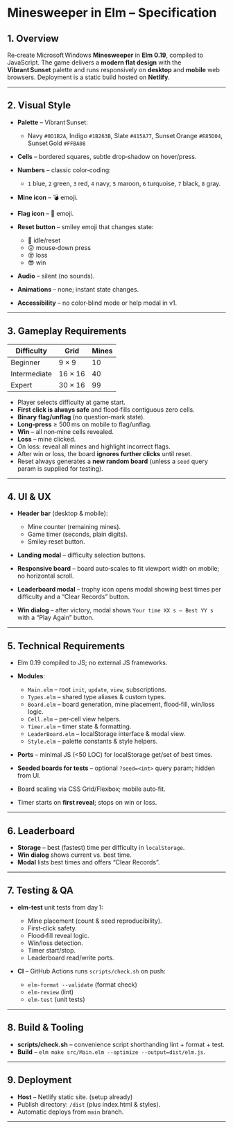 # Minesweeper in Elm – Specification

## 1. Overview

Re‑create Microsoft Windows **Minesweeper** in **Elm 0.19**, compiled to JavaScript. The game delivers a **modern flat design** with the **Vibrant Sunset** palette and runs responsively on **desktop** and **mobile** web browsers. Deployment is a static build hosted on **Netlify**.

---

## 2. Visual Style

* **Palette** – Vibrant Sunset:

  * Navy `#0D1B2A`, Indigo `#1B263B`, Slate `#415A77`, Sunset Orange `#E85D04`, Sunset Gold `#FFBA08`
* **Cells** – bordered squares, subtle drop‑shadow on hover/press.
* **Numbers** – classic color‑coding:

  * `1` blue, `2` green, `3` red, `4` navy, `5` maroon, `6` turquoise, `7` black, `8` gray.
* **Mine icon** – 💣 emoji.
* **Flag icon** – 🚩 emoji.
* **Reset button** – smiley emoji that changes state:

  * 🙂 idle/reset
  * 😮 mouse‑down press
  * 😵 loss
  * 😎 win
* **Audio** – silent (no sounds).
* **Animations** – none; instant state changes.
* **Accessibility** – no color‑blind mode or help modal in v1.

---

## 3. Gameplay Requirements

| Difficulty   | Grid    | Mines |
| ------------ | ------- | ----- |
| Beginner     | 9 × 9   | 10    |
| Intermediate | 16 × 16 | 40    |
| Expert       | 30 × 16 | 99    |

* Player selects difficulty at game start.
* **First click is always safe** and flood‑fills contiguous zero cells.
* **Binary flag/unflag** (no question‑mark state).
* **Long‑press** ≥ 500 ms on mobile to flag/unflag.
* **Win** – all non‑mine cells revealed.
* **Loss** – mine clicked.
* On loss: reveal all mines and highlight incorrect flags.
* After win or loss, the board **ignores further clicks** until reset.
* Reset always generates a **new random board** (unless a `seed` query param is supplied for testing).

---

## 4. UI & UX

* **Header bar** (desktop & mobile):

  * Mine counter (remaining mines).
  * Game timer (seconds, plain digits).
  * Smiley reset button.
* **Landing modal** – difficulty selection buttons.
* **Responsive board** – board auto‑scales to fit viewport width on mobile; no horizontal scroll.
* **Leaderboard modal** – trophy icon opens modal showing best times per difficulty and a “Clear Records” button.
* **Win dialog** – after victory, modal shows `Your time XX s — Best YY s` with a “Play Again” button.

---

## 5. Technical Requirements

* Elm 0.19 compiled to JS; no external JS frameworks.
* **Modules**:

  * `Main.elm` – root `init`, `update`, `view`, subscriptions.
  * `Types.elm` – shared type aliases & custom types.
  * `Board.elm` – board generation, mine placement, flood‑fill, win/loss logic.
  * `Cell.elm` – per‑cell view helpers.
  * `Timer.elm` – timer state & formatting.
  * `LeaderBoard.elm` – localStorage interface & modal view.
  * `Style.elm` – palette constants & style helpers.
* **Ports** – minimal JS (<50 LOC) for localStorage get/set of best times.
* **Seeded boards for tests** – optional `?seed=<int>` query param; hidden from UI.
* Board scaling via CSS Grid/Flexbox; mobile auto‑fit.
* Timer starts on **first reveal**; stops on win or loss.

---

## 6. Leaderboard

* **Storage** – best (fastest) time per difficulty in `localStorage`.
* **Win dialog** shows current vs. best time.
* **Modal** lists best times and offers “Clear Records”.

---

## 7. Testing & QA

* **elm-test** unit tests from day 1:

  * Mine placement (count & seed reproducibility).
  * First‑click safety.
  * Flood‑fill reveal logic.
  * Win/loss detection.
  * Timer start/stop.
  * Leaderboard read/write ports.
* **CI** – GitHub Actions runs `scripts/check.sh` on push:

  * `elm-format --validate` (format check)
  * `elm-review` (lint)
  * `elm-test` (unit tests)

---

## 8. Build & Tooling

* **scripts/check.sh** – convenience script shorthanding lint + format + test.
* **Build** – `elm make src/Main.elm --optimize --output=dist/elm.js`.

---

## 9. Deployment

* **Host** – Netlify static site. (setup already)
* Publish directory: `/dist` (plus index.html & styles).
* Automatic deploys from `main` branch.

---

